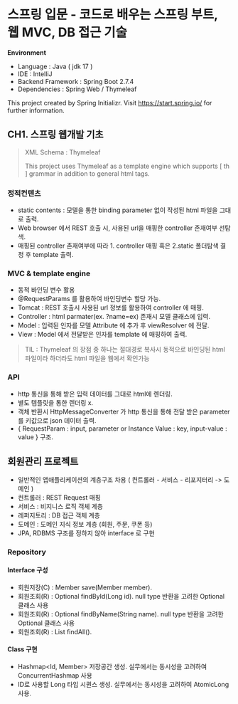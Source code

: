 # 스프링 입문 - 코드로 배우는 스프링 부트, 웹 MVC, DB 접근 기술

__Environment__
- Language : Java ( jdk 17 )
- IDE : IntelliJ
- Backend Framework : Spring Boot 2.7.4
- Dependencies : Spring Web / Thymeleaf

This project created by Spring Initializr. Visit https://start.spring.io/ for further information.

## CH1. 스프링 웹개발 기초
> XML Schema : Thymeleaf
> 
> This project uses Thymeleaf as a template engine which supports [ th ] grammar in addition to general html tags. 

### 정적컨텐츠
- static contents : 모델을 통한 binding parameter 없이 작성된 html 파일을 그대로 출력.
- Web browser 에서 REST 호출 시, 사용된 url을 매핑한 controller 존재여부 선탐색.
- 매핑된 controller 존재여부에 따라 1. controller 매핑 혹은 2.static 폴더탐색 결정 후 template 출력.

### MVC & template engine
- 동적 바인딩 변수 활용
- @RequestParams 를 활용하여 바인딩변수 할당 가능. 
- Tomcat : REST 호출시 사용된 url 정보를 활용하여 controller 에 매핑.
- Controller : html parmater(ex. ?name=ex) 존재시 모델 클래스에 입력. 
- Model : 입력된 인자를 모델 Attribute 에 추가 후 viewResolver 에 전달.
- View : Model 에서 전달받은 인자를 template 에 매핑하여 출력.

> TIL : Thymeleaf 의 장점 중 하나는 절대경로 복사시 동적으로 바인딩된 html 파일이라 하더라도 html 파일을 웹에서 확인가능
 
### API
- http 통신을 통해 받은 입력 데이터를 그대로 html에 렌더링.
- 별도 템플릿을 통한 렌더링 x.
- 객체 반환시 HttpMessageConverter 가 http 통신을 통해 전달 받은 parameter 를 키값으로 json 데이터 출력.
- { RequestParam : input, parameter or Instance Value : key, input-value : value } 구조.

## 회원관리 프로젝트
- 일반적인 앱애플리케이션의 계층구조 차용 ( 컨트롤러 - 서비스 - 리포지터리 -> 도메인 )
- 컨트롤러 : REST Request 매핑
- 서비스 : 비지니스 로직 객체 계층
- 레퍼지토리 : DB 접근 객체 계층
- 도메인 : 도메인 지식 정보 계층 (회원, 주문, 쿠폰 등)
- JPA, RDBMS 구조를 정하지 않아 interface 로 구현

### Repository
#### Interface 구성
- 회원저장(C) : Member save(Member member).
- 회원조회(R) : Optional findById(Long id). null type 반환을 고려한 Optional 클래스 사용
- 회원조회(R) : Optional findByName(String name). null type 반환을 고려한 Optional 클래스 사용
- 회원조회(R) : List findAll().

#### Class 구현
- Hashmap<Id, Member> 저장공간 생성. 실무에서는 동시성을 고려하여 ConcurrentHashmap 사용
- ID로 사용할 Long 타입 시퀀스 생성. 실무에서는 동시성을 고려하여 AtomicLong 사용.

